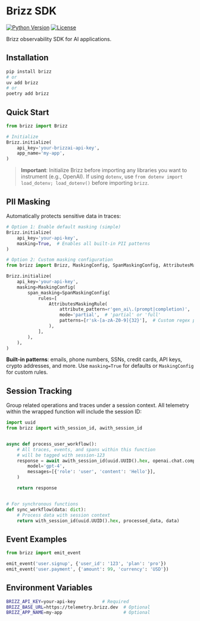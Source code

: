# Brizz SDK

[![Python Version](https://img.shields.io/badge/python-3.10%2B-blue)](https://www.python.org)
[![License](https://img.shields.io/badge/License-Apache%202.0-blue.svg)](LICENSE)

Brizz observability SDK for AI applications.

## Installation

```bash
pip install brizz
# or
uv add brizz
# or
poetry add brizz
```

## Quick Start

```python
from brizz import Brizz

# Initialize
Brizz.initialize(
    api_key='your-brizzai-api-key',
    app_name='my-app',
)
```

> **Important**: Initialize Brizz before importing any libraries you want to instrument (e.g.,
> OpenAI). If using `dotenv`, use `from dotenv import load_dotenv; load_dotenv()` before importing `brizz`.

## PII Masking

Automatically protects sensitive data in traces:

```python
# Option 1: Enable default masking (simple)
Brizz.initialize(
    api_key='your-api-key',
    masking=True,  # Enables all built-in PII patterns
)

# Option 2: Custom masking configuration
from brizz import Brizz, MaskingConfig, SpanMaskingConfig, AttributesMaskingRule

Brizz.initialize(
    api_key='your-api-key',
    masking=MaskingConfig(
        span_masking=SpanMaskingConfig(
            rules=[
                AttributesMaskingRule(
                    attribute_pattern=r'gen_ai\.(prompt|completion)',
                    mode='partial',  # 'partial' or 'full'
                    patterns=[r'sk-[a-zA-Z0-9]{32}'],  # Custom regex patterns
                ),
            ],
        ),
    ),
)
```

**Built-in patterns**: emails, phone numbers, SSNs, credit cards, API keys, crypto addresses, and
more. Use `masking=True` for defaults or `MaskingConfig` for custom rules.

## Session Tracking

Group related operations and traces under a session context. All telemetry within the wrapped
function will include the session ID:

```python
import uuid
from brizz import with_session_id, awith_session_id


async def process_user_workflow():
    # All traces, events, and spans within this function
    # will be tagged with session-123
    response = await awith_session_id(uuid.UUID().hex, openai.chat.completions.create,
        model='gpt-4',
        messages=[{'role': 'user', 'content': 'Hello'}],
    )

    return response


# For synchronous functions
def sync_workflow(data: dict):
    # Process data with session context
    return with_session_id(uuid.UUID().hex, processed_data, data)
```

## Event Examples

```python
from brizz import emit_event

emit_event('user.signup', {'user_id': '123', 'plan': 'pro'})
emit_event('user.payment', {'amount': 99, 'currency': 'USD'})
```

## Environment Variables

```bash
BRIZZ_API_KEY=your-api-key          # Required
BRIZZ_BASE_URL=https://telemetry.brizz.dev  # Optional
BRIZZ_APP_NAME=my-app                       # Optional
```
